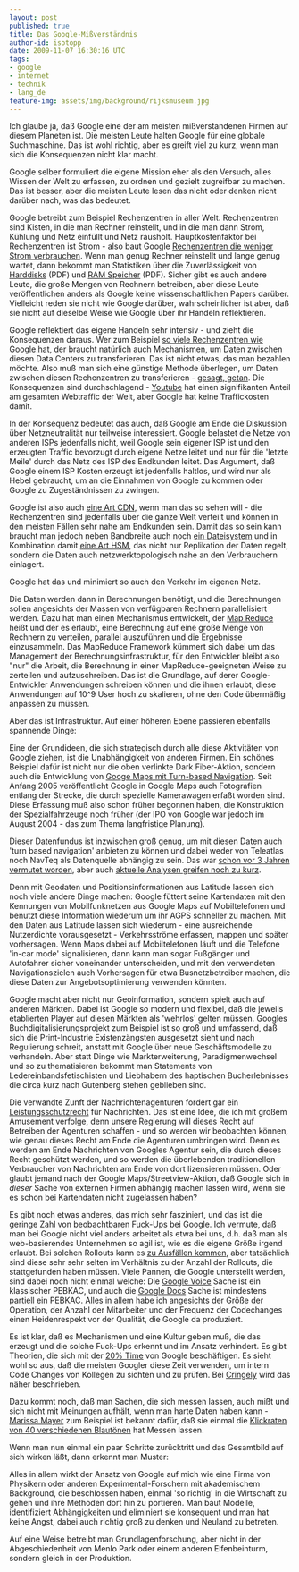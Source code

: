 ```yaml
---
layout: post
published: true
title: Das Google-Mißverständnis
author-id: isotopp
date: 2009-11-07 16:30:16 UTC
tags:
- google
- internet
- technik
- lang_de
feature-img: assets/img/background/rijksmuseum.jpg
---
```

Ich glaube ja, daß Google eine der am meisten mißverstandenen Firmen auf
diesem Planeten ist. Die meisten Leute halten Google für eine globale
Suchmaschine. Das ist wohl richtig, aber es greift viel zu kurz, wenn man
sich die Konsequenzen nicht klar macht.

Google selber formuliert die eigene Mission eher als den Versuch, alles
Wissen der Welt zu erfassen, zu ordnen und gezielt zugreifbar zu machen. Das
ist besser, aber die meisten Leute lesen das nicht oder denken nicht darüber
nach, was das bedeutet.

Google betreibt zum Beispiel Rechenzentren in aller Welt. Rechenzentren sind
Kisten, in die man Rechner reinstellt, und in die man dann Strom, Kühlung
und Netz einfüllt und Netz rausholt. Hauptkostenfaktor bei Rechenzentren ist
Strom - also baut Google
[Rechenzentren die weniger Strom verbrauchen](http://www.datacenterknowledge.com/archives/2009/07/15/googles-chiller-less-data-center/).
Wenn man genug Rechner reinstellt und lange genug wartet, dann bekommt man
Statistiken über die Zuverlässigkeit von
[Harddisks](http://labs.google.com/papers/disk_failures.pdf) (PDF) und 
[RAM Speicher](http://www.cs.toronto.edu/~bianca/papers/sigmetrics09.pdf)
(PDF). Sicher gibt es auch andere Leute, die große Mengen von Rechnern
betreiben, aber diese Leute veröffentlichen anders als Google keine
wissenschaftlichen Papers darüber. Vielleicht reden sie nicht wie Google
darüber, wahrscheinlicher ist aber, daß sie nicht auf dieselbe Weise wie
Google über ihr Handeln reflektieren.

Google reflektiert das eigene Handeln sehr intensiv - und zieht die
Konsequenzen daraus. Wer zum Beispiel
[so viele Rechenzentren wie Google hat](http://royal.pingdom.com/2008/04/11/map-of-all-google-data-center-locations/),
der braucht natürlich auch Mechanismen, um Daten zwischen diesen Data
Centers zu transferieren. Das ist nicht etwas, das man bezahlen möchte. Also
muß man sich eine günstige Methode überlegen, um Daten zwischen diesen
Rechenzentren zu transferieren -
[gesagt, getan](http://www.voip-news.com/feature/google-dark-fiber-050707/).
Die Konsequenzen sind durchschlagend -
[Youtube](http://blogs.broughturner.com/communications/2006/11/how_little_yout.html)
hat einen signifikanten Anteil am gesamten Webtraffic der Welt, aber Google
hat keine Traffickosten damit.

In der Konsequenz bedeutet das auch, daß Google am Ende die Diskussion über
Netzneutralität nur teilweise interessiert. Google belastet die Netze von
anderen ISPs jedenfalls nicht, weil Google sein eigener ISP ist und den
erzeugten Traffic bevorzugt durch eigene Netze leitet und nur für die
'letzte Meile' durch das Netz des ISP des Endkunden leitet. Das Argument,
daß Google einem ISP Kosten erzeugt ist jedenfalls haltlos, und wird nur als
Hebel gebraucht, um an die Einnahmen von Google zu kommen oder Google zu
Zugeständnissen zu zwingen.

Google ist also auch 
[eine Art CDN](http://www.datacenterknowledge.com/archives/2008/12/15/the-google-cdn/),
wenn man das so sehen will - die Rechenzentren sind jedenfalls über die
ganze Welt verteilt und können in den meisten Fällen sehr nahe am Endkunden
sein. Damit das so sein kann braucht man jedoch neben Bandbreite auch noch
[ein Dateisystem](http://labs.google.com/papers/gfs.html) und in Kombination damit 
[eine Art HSM](http://features.techworld.com/storage/3184/googles-storage-infrastructure--part-2/),
das nicht nur Replikation der Daten regelt, sondern die Daten auch
netzwerktopologisch nahe an den Verbrauchern einlagert.

Google hat das und minimiert so auch den Verkehr im eigenen Netz.

Die Daten werden dann in Berechnungen benötigt, und die Berechnungen sollen
angesichts der Massen von verfügbaren Rechnern parallelisiert werden. Dazu
hat man einen Mechanismus entwickelt, der
[Map Reduce](http://labs.google.com/papers/mapreduce.html) heißt und der es
erlaubt, eine Berechnung auf eine große Menge von Rechnern zu verteilen,
parallel auszuführen und die Ergebnisse einzusammeln. Das MapReduce
Framework kümmert sich dabei um das Management der Berechnungsinfrastruktur,
für den Entwickler bleibt also "nur" die Arbeit, die Berechnung in einer
MapReduce-geeigneten Weise zu zerteilen und aufzuschreiben. Das ist die
Grundlage, auf derer Google-Entwickler Anwendungen schreiben können und die
ihnen erlaubt, diese Anwendungen auf 10\^9 User hoch zu skalieren, ohne den
Code übermäßig anpassen zu müssen.

Aber das ist Infrastruktur. Auf einer höheren Ebene passieren ebenfalls
spannende Dinge:

Eine der Grundideen, die sich strategisch durch alle diese Aktivitäten von
Google ziehen, ist die Unabhängigkeit von anderen Firmen. Ein schönes
Beispiel dafür ist nicht nur die oben verlinkte Dark Fiber-Aktion, sondern
auch die Entwicklung von
[Googe Maps mit Turn-based Navigation](http://www.iphone-scoop.com/2009/10/turn-by-turn-based-navigation-apps-by-google/).
Seit Anfang 2005 veröffentlicht Google in Google Maps auch Fotografien
entlang der Strecke, die durch spezielle Kamerawagen erfaßt worden sind.
Diese Erfassung muß also schon früher begonnen haben, die Konstruktion der
Spezialfahrzeuge noch früher (der IPO von Google war jedoch im August 2004 -
das zum Thema langfristige Planung).

Dieser Datenfundus ist inzwischen groß genug, um mit diesen Daten auch 'turn
based navigation' anbieten zu können und dabei weder von Teleatlas noch
NavTeq als Datenquelle abhängig zu sein. Das war
[schon vor 3 Jahren vermutet worden](http://battellemedia.com/archives/002306.php), aber auch 
[aktuelle Analysen greifen noch zu kurz](http://www.finanzen.net/nachricht/aktien/Google-greift-mit-neuer-Handy-Software-Navi-Hersteller-an-692403).

Denn mit Geodaten und Positionsinformationen aus Latitude lassen sich noch
viele andere Dinge machen: Google füttert seine Kartendaten mit den
Kennungen von Mobilfunknetzen aus Google Maps auf Mobiltelefonen und benutzt
diese Information wiederum um ihr AGPS schneller zu machen. Mit den Daten
aus Latitude lassen sich wiederum - eine ausreichende Nutzerdichte
vorausgesetzt - Verkehrsströme erfassen, mappen und später vorhersagen. Wenn
Maps dabei auf Mobiltelefonen läuft und die Telefone 'in-car mode'
signalisieren, dann kann man sogar Fußgänger und Autofahrer sicher
voneinander unterscheiden, und mit den verwendeten Navigationszielen auch
Vorhersagen für etwa Busnetzbetreiber machen, die diese Daten zur
Angebotsoptimierung verwenden könnten.

Google macht aber nicht nur Geoinformation, sondern spielt auch auf anderen
Märkten. Dabei ist Google so modern und flexibel, daß die jeweils
etablierten Player auf diesen Märkten als 'wehrlos' gelten müssen. Googles
Buchdigitalisierungsprojekt zum Beispiel ist so groß und umfassend, daß sich
die Print-Industrie Existenzängsten ausgesetzt sieht und nach Regulierung
schreit, anstatt mit Google über neue Geschäftsmodelle zu verhandeln. Aber
statt Dinge wie Markterweiterung, Paradigmenwechsel und so zu thematisieren
bekommt man Statements von Ledereinbandsfetischisten und Liebhabern des
haptischen Bucherlebnisses die circa kurz nach Gutenberg stehen geblieben
sind.

Die verwandte Zunft der Nachrichtenagenturen fordert gar ein 
[Leistungsschutzrecht](http://carta.info/16569/koalition-plant-leistungsschutzrecht-fuer-verlage/)
für Nachrichten. Das ist eine Idee, die ich mit großem Amusement verfolge,
denn unsere Regierung will dieses Recht auf Betreiben der Agenturen
schaffen - und so werden wir beobachten können, wie genau dieses Recht am Ende die
Agenturen umbringen wird. Denn es werden am Ende Nachrichten von Googles
Agentur sein, die durch dieses Recht geschützt werden, und so werden die
überlebenden traditionellen Verbraucher von Nachrichten am Ende von dort
lizensieren müssen. Oder glaubt jemand nach der Google
Maps/Streetview-Aktion, daß Google sich in _dieser_ Sache von externen
Firmen abhängig machen lassen wird, wenn sie es schon bei Kartendaten nicht
zugelassen haben?

Es gibt noch etwas anderes, das mich sehr fasziniert, und das ist die
geringe Zahl von beobachtbaren Fuck-Ups bei Google. Ich vermute, daß man bei
Google nicht viel anders arbeitet als etwa bei uns, d.h. daß man als
web-basierendes Unternehmen so agil ist, wie es die eigene Größe irgend
erlaubt. Bei solchen Rollouts kann es
[zu Ausfällen kommen](http://www.zdnet.de/news/wirtschaft_telekommunikation_google_bestaetigt_ausfall_von_google_mail_story-39001023-39189745-1.htm),
aber tatsächlich sind diese sehr sehr selten im Verhältnis zu der Anzahl der
Rollouts, die stattgefunden haben müssen. Viele Pannen, die Google
unterstellt werden, sind dabei noch nicht einmal welche: Die
[Google Voice](http://www.boygeniusreport.com/2009/10/19/random-users-google-voice-mail-is-searchable-by-anyone/)
Sache ist ein klassischer PEBKAC, und auch die
[Google Docs](http://www.techcrunch.com/2009/03/07/huge-google-privacy-blunder-shares-your-docs-without-permission/)
Sache ist mindestens partiell ein PEBKAC. Alles in allem habe ich angesichts
der Größe der Operation, der Anzahl der Mitarbeiter und der Frequenz der
Codechanges einen Heidenrespekt vor der Qualität, die Google da produziert.

Es ist klar, daß es Mechanismen und eine Kultur geben muß, die das erzeugt
und die solche Fuck-Ups erkennt und im Ansatz verhindert. Es gibt Theorien,
die sich mit der
[20% Time](http://www.scottberkun.com/blog/2008/thoughts-on-googles-20-time/) von
Google beschäftigen. Es sieht wohl so aus, daß die meisten Googler diese
Zeit verwenden, um intern Code Changes von Kollegen zu sichten und zu
prüfen. Bei
[Cringely](http://www.cringely.com/2009/09/the-peoples-republic-of-google/)
wird das näher beschrieben.

Dazu kommt noch, daß man Sachen, die sich messen lassen, auch mißt und sich
nicht mit Meinungen aufhält, wenn man harte Daten haben kann -
[Marissa Mayer](http://www.guardian.co.uk/technology/2009/jul/08/google-search-marissa-mayer)
zum Beispiel ist bekannt dafür, daß sie einmal die
[Klickraten von 40 verschiedenen Blautönen](http://gigaom.com/2009/07/09/when-it-comes-to-links-color-matters/)
hat Messen lassen.

Wenn man nun einmal ein paar Schritte zurücktritt und das Gesamtbild auf
sich wirken läßt, dann erkennt man Muster:

Alles in allem wirkt der Ansatz von Google auf mich wie eine Firma von
Physikern oder anderen Experimental-Forschern mit akademischem Background,
die beschlossen haben, einmal 'so richtig' in die Wirtschaft zu gehen und
ihre Methoden dort hin zu portieren. Man baut Modelle, identifiziert
Abhängigkeiten und eliminiert sie konsequent und man hat keine Angst, dabei
auch richtig groß zu denken und Neuland zu betreten.

Auf eine Weise betreibt man Grundlagenforschung, aber nicht in der
Abgeschiedenheit von Menlo Park oder einem anderen Elfenbeinturm, sondern
gleich in der Produktion.
